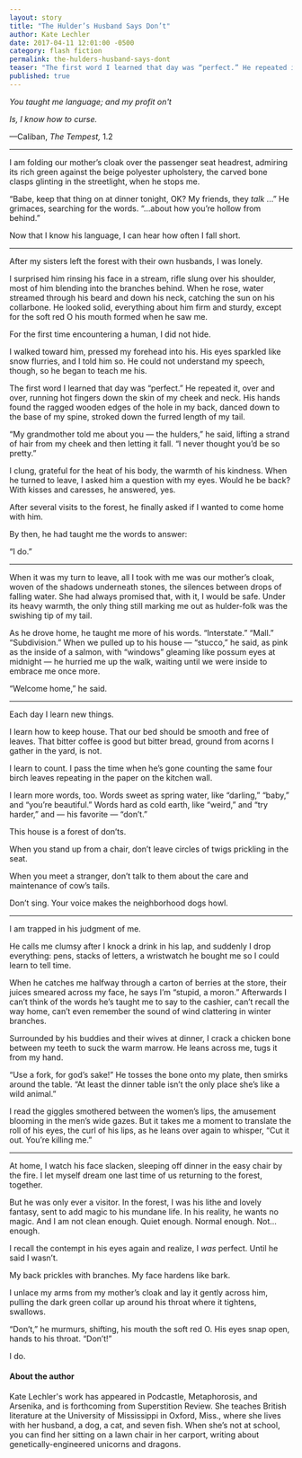 ```yaml
---
layout: story
title: "The Hulder’s Husband Says Don’t"
author: Kate Lechler
date: 2017-04-11 12:01:00 -0500
category: flash fiction
permalink: the-hulders-husband-says-dont
teaser: "The first word I learned that day was “perfect.” He repeated it, over and over, running hot fingers down the skin of my cheek and neck. His hands found the ragged wooden edges of the hole in my back, danced down to the base of my spine, stroked down the furred length of my tail."
published: true
---
```


*You taught me language; and my profit on't*

*Is, I know how to curse.*

—Caliban, *The Tempest,* 1.2

----

I am folding our mother’s cloak over the passenger seat headrest, admiring its rich green against the beige polyester upholstery, the carved bone clasps glinting in the streetlight, when he stops me.

“Babe, keep that thing on at dinner tonight, OK? My friends, they *talk* ...” He grimaces, searching for the words. “...about how you’re hollow from behind.”

Now that I know his language, I can hear how often I fall short.

----

After my sisters left the forest with their own husbands, I was lonely.

I surprised him rinsing his face in a stream, rifle slung over his shoulder, most of him blending into the branches behind. When he rose, water streamed through his beard and down his neck, catching the sun on his collarbone. He looked solid, everything about him firm and sturdy, except for the soft red O his mouth formed when he saw me.

For the first time encountering a human, I did not hide.

I walked toward him, pressed my forehead into his. His eyes sparkled like snow flurries, and I told him so. He could not understand my speech, though, so he began to teach me his.

The first word I learned that day was “perfect.” He repeated it, over and over, running hot fingers down the skin of my cheek and neck. His hands found the ragged wooden edges of the hole in my back, danced down to the base of my spine, stroked down the furred length of my tail.

“My grandmother told me about you — the hulders,” he said, lifting a strand of hair from my cheek and then letting it fall. “I never thought you’d be so pretty.”

I clung, grateful for the heat of his body, the warmth of his kindness. When he turned to leave, I asked him a question with my eyes. Would he be back? With kisses and caresses, he answered, yes.

After several visits to the forest, he finally asked if I wanted to come home with him.

By then, he had taught me the words to answer:

“I do.”

----

When it was my turn to leave, all I took with me was our mother’s cloak, woven of the shadows underneath stones, the silences between drops of falling water. She had always promised that, with it, I would be safe. Under its heavy warmth, the only thing still marking me out as hulder-folk was the swishing tip of my tail.

As he drove home, he taught me more of his words. “Interstate.” “Mall.” “Subdivision.” When we pulled up to his house — “stucco,” he said, as pink as the inside of a salmon, with “windows” gleaming like possum eyes at midnight — he hurried me up the walk, waiting until we were inside to embrace me once more.

“Welcome home,” he said.

----

Each day I learn new things.

I learn how to keep house. That our bed should be smooth and free of leaves. That bitter coffee is good but bitter bread, ground from acorns I gather in the yard, is not.

I learn to count. I pass the time when he’s gone counting the same four birch leaves repeating in the paper on the kitchen wall.

I learn more words, too. Words sweet as spring water, like “darling,” “baby,” and “you’re beautiful.” Words hard as cold earth, like “weird,” and “try harder,” and — his favorite — “don’t.”

This house is a forest of don’ts.

When you stand up from a chair, don’t leave circles of twigs prickling in the seat.

When you meet a stranger, don’t talk to them about the care and maintenance of cow’s tails.

Don’t sing. Your voice makes the neighborhood dogs howl.

----

I am trapped in his judgment of me.

He calls me clumsy after I knock a drink in his lap, and suddenly I drop everything: pens, stacks of letters, a wristwatch he bought me so I could learn to tell time.

When he catches me halfway through a carton of berries at the store, their juices smeared across my face, he says I’m “stupid, a moron.” Afterwards I can’t think of the words he’s taught me to say to the cashier, can’t recall the way home, can’t even remember the sound of wind clattering in winter branches.

Surrounded by his buddies and their wives at dinner, I crack a chicken bone between my teeth to suck the warm marrow. He leans across me, tugs it from my hand.

“Use a fork, for god’s sake!” He tosses the bone onto my plate, then smirks around the table. “At least the dinner table isn’t the only place she’s like a wild animal.”

I read the giggles smothered between the women’s lips, the amusement blooming in the men’s wide gazes. But it takes me a moment to translate the roll of his eyes, the curl of his lips, as he leans over again to whisper, “Cut it out. You’re killing me.”

----

At home, I watch his face slacken, sleeping off dinner in the easy chair by the fire. I let myself dream one last time of us returning to the forest, together.

But he was only ever a visitor. In the forest, I was his lithe and lovely fantasy, sent to add magic to his mundane life. In his reality, he wants no magic. And I am not clean enough. Quiet enough. Normal enough. Not… enough.

I recall the contempt in his eyes again and realize, I *was* perfect. Until he said I wasn’t.

My back prickles with branches. My face hardens like bark.

I unlace my arms from my mother’s cloak and lay it gently across him, pulling the dark green collar up around his throat where it tightens, swallows.

“Don’t,” he murmurs, shifting, his mouth the soft red O. His eyes snap open, hands to his throat. “Don’t!”

I do.

#### About the author

Kate Lechler's work has appeared in Podcastle, Metaphorosis, and Arsenika, and is forthcoming from Superstition Review. She teaches British literature at the University of Mississippi in Oxford, Miss., where she lives with her husband, a dog, a cat, and seven fish. When she’s not at school, you can find her sitting on a lawn chair in her carport, writing about genetically-engineered unicorns and dragons.
